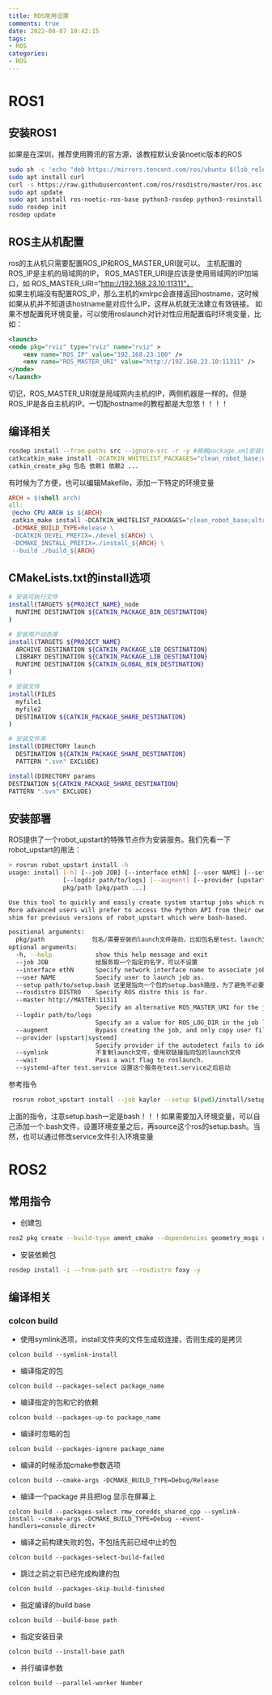 ```yaml
---
title: ROS常用设置
comments: true
date: 2022-08-07 10:42:15
tags:
- ROS
categories:
- ROS
---
```


# ROS1

## 安装ROS1
如果是在深圳，推荐使用腾讯的官方源，该教程默认安装noetic版本的ROS

```bash
sudo sh -c 'echo "deb https://mirrors.tencent.com/ros/ubuntu $(lsb_release -sc) main" > /etc/apt/sources.list.d/ros-latest.list'
sudo apt install curl
curl -s https://raw.githubusercontent.com/ros/rosdistro/master/ros.asc | sudo apt-key add -
sudo apt update
sudo apt install ros-noetic-ros-base python3-rosdep python3-rosinstall python3-rosinstall-generator python3-wstool build-essential
sudo rosdep init
rosdep update
```

## ROS主从机配置

ros的主从机只需要配置ROS_IP和ROS_MASTER_URI就可以。
主机配置的ROS_IP是主机的局域网的IP， ROS_MASTER_URI是应该是使用局域网的IP加端口，如 ROS_MASTER_URI=“http://192.168.23.10:11311”，  
如果主机端没有配置ROS_IP，那么主机的xmlrpc会直接返回hostname，这时候如果从机并不知道该hostname是对应什么IP，这样从机就无法建立有效链接。
如果不想配置死环境变量，可以使用roslaunch对针对性应用配置临时环境变量，比如：

```xml
<launch>
<node pkg="rviz" type="rviz" name="rviz" >
    <env name="ROS_IP" value="192.168.23.100" />
    <env name="ROS_MASTER_URI" value="http://192.168.23.10:11311" />
</node>
</launch>
```

切记，ROS_MASTER_URI就是局域网内主机的IP，两侧机器是一样的。但是ROS_IP是各自主机的IP。一切配hostname的教程都是大忽悠！！！！

## 编译相关

```bash
rosdep install --from-paths src --ignore-src -r -y #根据package.xml安装依赖
catkcatkin_make install -DCATKIN_WHITELIST_PACKAGES="clean_robot_base;ultrasonic;tof_pointcloud" -DCMAKE_BUILD_TYPE=Debug
catkin_create_pkg 包名 依赖1 依赖2 ...
```

有时候为了方便，也可以编辑Makefile，添加一下特定的环境变量

```makefile
ARCH = $(shell arch)
all: 
 @echo CPU ARCH is ${ARCH}
 catkin_make install -DCATKIN_WHITELIST_PACKAGES="clean_robot_base;ultrasonic;tof_pointcloud" \
 -DCMAKE_BUILD_TYPE=Release \
 -DCATKIN_DEVEL_PREFIX=./devel_${ARCH} \
 -DCMAKE_INSTALL_PREFIX=./install_${ARCH} \
 --build ./build_${ARCH}
```


## CMakeLists.txt的install选项

```bash
# 安装可执行文件
install(TARGETS ${PROJECT_NAME}_node
  RUNTIME DESTINATION ${CATKIN_PACKAGE_BIN_DESTINATION}
)

# 安装用户动态库
install(TARGETS ${PROJECT_NAME}
  ARCHIVE DESTINATION ${CATKIN_PACKAGE_LIB_DESTINATION}
  LIBRARY DESTINATION ${CATKIN_PACKAGE_LIB_DESTINATION}
  RUNTIME DESTINATION ${CATKIN_GLOBAL_BIN_DESTINATION}
)

# 安装文件
install(FILES
  myfile1
  myfile2
  DESTINATION ${CATKIN_PACKAGE_SHARE_DESTINATION}
)

# 安装文件夹
install(DIRECTORY launch
  DESTINATION ${CATKIN_PACKAGE_SHARE_DESTINATION}
  PATTERN ".svn" EXCLUDE)

install(DIRECTORY params
DESTINATION ${CATKIN_PACKAGE_SHARE_DESTINATION}
PATTERN ".svn" EXCLUDE)

```

## 安装部署
ROS提供了一个robot_upstart的特殊节点作为安装服务。我们先看一下robot_upstart的用法：
```bash
> rosrun robot_upstart install -h
usage: install [-h] [--job JOB] [--interface ethN] [--user NAME] [--setup path/to/setup.bash] [--rosdistro DISTRO] [--master http://MASTER:11311]
               [--logdir path/to/logs] [--augment] [--provider [upstart|systemd]] [--symlink] [--wait] [--systemd-after After=]
               pkg/path [pkg/path ...]

Use this tool to quickly and easily create system startup jobs which run one or more ROS launch files as a daemonized background process on your computer.
More advanced users will prefer to access the Python API from their own setup scripts, but this exists as a simple helper, an example, and a compatibility
shim for previous versions of robot_upstart which were bash-based.

positional arguments:
  pkg/path             包名/需要安装的launch文件路劲，比如包名是test，launch文件路径是launch/test.launch，那么这个选项就是test/launch/test.launch 
optional arguments:
  -h, --help            show this help message and exit
  --job JOB             给服务取一个指定的名字，可以不设置
  --interface ethN      Specify network interface name to associate job with.
  --user NAME           Specify user to launch job as.
  --setup path/to/setup.bash 这里是指向一个包的setup.bash路径，为了避免不必要的麻烦，使用绝对路径
  --rosdistro DISTRO    Specify ROS distro this is for.
  --master http://MASTER:11311
                        Specify an alternative ROS_MASTER_URI for the job launch context.
  --logdir path/to/logs
                        Specify an a value for ROS_LOG_DIR in the job launch context.
  --augment             Bypass creating the job, and only copy user files. Assumes the job was previously created.
  --provider [upstart|systemd]
                        Specify provider if the autodetect fails to identify the correct provider
  --symlink             不复制launch文件，使用软链接指向包的launch文件 
  --wait                Pass a wait flag to roslaunch.
  --systemd-after test.service 设置这个服务在test.service之后启动
```

参考指令
```bash
 rosrun robot_upstart install --job kaylor --setup $(pwd)/install/setup.bash --systemd-after "test.service network.target" test/launch/talker.launch
```
上面的指令，注意setup.bash一定是bash！！！如果需要加入环境变量，可以自己添加一个.bash文件，设置环境变量之后，再source这个ros的setup.bash。当然，也可以通过修改service文件引入环境变量


# ROS2

## 常用指令

- 创建包
```bash
ros2 pkg create --build-type ament_cmake --dependencies geometry_msgs rclcpp tf2 tf2_ros turtlesim -- learning_tf2_cpp
```

- 安装依赖包
```bash 
rosdep install -i --from-path src --rosdistro foxy -y
```

## 编译相关

### colcon build
- 使用symlink选项，install文件夹的文件生成软连接，否则生成的是拷贝  
```
colcon build --symlink-install
```
- 编译指定的包  
```
colcon build --packages-select package_name
```
- 编译指定的包和它的依赖  
```
colcon build --packages-up-to package_name
```
- 编译时忽略的包  
```
colcon build --packages-ignore package_name
```
- 编译的时候添加cmake参数选项   
```
colcon build --cmake-args -DCMAKE_BUILD_TYPE=Debug/Release
```
- 编译一个package 并且把log 显示在屏幕上  
```
colcon build --packages-select rmw_coredds_shared_cpp --symlink-install --cmake-args -DCMAKE_BUILD_TYPE=Debug --event-handlers=console_direct+
```
- 编译之前构建失败的包，不包括先前已经中止的包  
```
colcon build --packages-select-build-failed
```
- 跳过之前之前已经完成构建的包
```
colcon build --packages-skip-build-finished
```
- 指定编译的build base  
```
colcon build --build-base path
```
- 指定安装目录
```
colcon build --install-base path
```
- 并行编译参数
```
colcon build --parallel-worker Number
```

